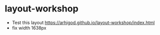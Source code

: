 # layout-workshop
* Test this layout https://arhigod.github.io/layout-workshop/index.html
* fix width 1638px
